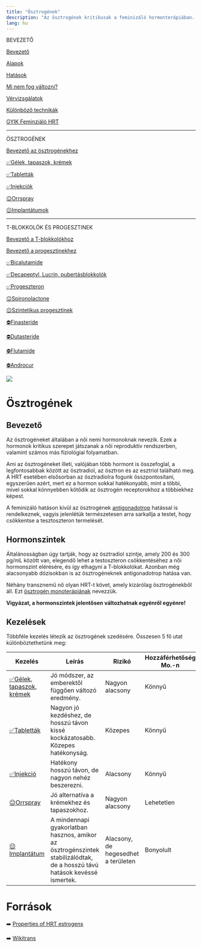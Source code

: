 ```yaml
---
title: "Ösztrogének"
description: "Az ösztrogének kritikusak a feminizáló hormonterápiában. Fedezd fel hatásukat, illetve a különböző kezeléseket (mint a gélek vagy a tabletták)!"
lang: hu
---
```


<div class="floating-columns">

<div class="floating-bar">

BEVEZETŐ

[Bevezető](/#/entry?id=feminizalo-hormonterapia)

[Alapok](/#/entry?id=feminizalo-hormonterapia-alapok)

[Hatások](/#/entry?id=feminizalo-hormonterapia-hatasok)

[Mi nem fog változni?](/#/entry?id=hormonterapia-mi-nem-fog-valtozni)

[Vérvizsgálatok](/#/entry?id=feminizalo-hormonterapia-vervizsgalatok)

[Különböző technikák](/#/entry?id=feminizalo-hormonterapia-technikak)

[GYIK Feminziáló HRT](/#/entry?id=feminizalo-hormonterapia-gyik)

<hr />

ÖSZTROGÉNEK

[Bevezető az ösztrogénekhez](/#/entry?id=osztrogenek)

[✅Gélek, tapaszok, krémek](/#/entry?id=feminizalo-gelek-tapaszok-kremek)

[✅Tabletták](/#/entry?id=feminizalo-tablettak)

[✅Injekciók](/#/entry?id=feminizalo-injekciok)

[😐Orrspray](/#/entry?id=orrspray)

[😐Implantátumok](/#/entry?id=implantatumok)

<hr />

T-BLOKKOLÓK ÉS PROGESZTINEK

[Bevezető a T-blokkolókhoz](/#/entry?id=t-blokkolok)

[Bevezető a progesztinekhez](/#/entry?id=progesztinek)

[✅Bicalutamide](/#/entry?id=bicalutamide)

[✅Decapeptyl, Lucrin, pubertásblokkolók](/#/entry?id=decapeptyl)

[✅Progeszteron](/#/entry?id=progeszteron)

[😐Spironolactone](/#/entry?id=spironolactone)

[😐Szintetikus progesztinek](/#/entry?id=szintetikus-progesztinek)

[⛔Finasteride](/#/entry?id=finasteride)

[⛔Dutasteride](/#/entry?id=dutasteride)

[⛔Flutamide](/#/entry?id=flutamide)

[⛔Androcur](/#/entry?id=androcur)

</div>

<div class="wiki-content">

<div class="header-image"><img src="assets/images/undraw_modern_woman.svg" /></div>

# Ösztrogének

## Bevezető

Az ösztrogéneket általában a női nemi hormonoknak nevezik. Ezek a hormonok kritikus szerepet játszanak a női reproduktív rendszerben, valamint számos más fiziológiai folyamatban.

Ami az ösztrogéneket illeti, valójában több hormont is összefoglal, a legfontosabbak között az ösztradiol, az ösztron és az esztriol található meg. A HRT esetében elsősorban az ösztradiolra fogunk összpontosítani, egyszerűen azért, mert ez a hormon sokkal hatékonyabb, mint a többi, mivel sokkal könnyebben kötődik az ösztrogén receptorokhoz a többiekhez képest.

A feminizáló hatáson kívül az ösztrogének [antigonadotrop](https://en.wikipedia.org/wiki/Gonadotropin) hatással is rendelkeznek, vagyis jelenlétük természetesen arra sarkallja a testet, hogy csökkentse a tesztoszteron termelését.

## Hormonszintek

Általánosságban úgy tartják, hogy az ösztradiol szintje, amely 200 és 300 pg/mL között van, elegendő lehet a testoszteron csökkentéséhez a női hormonszint elérésére, és így elhagyni a T-blokkolókat. Azonban még alacsonyabb dózisokban is az ösztrogéneknek antigonadotrop hatása van.

Néhány transznemű nő olyan HRT-t követ, amely kizárólag ösztrogénekből áll. Ezt [ösztrogén monoterápiának](/#/entry?id=feminizalo-hormonterapia-technikak) nevezzük.

**Vigyázat, a hormonszintek jelentősen változhatnak egyénről egyénre!**

## Kezelések

Többféle kezelés létezik az ösztrogének szedésére. Összesen 5 fő utat különböztethetünk meg:

<table>
    <thead>
        <tr>
            <th>Kezelés</th>
            <th>Leírás</th>
            <th>Rizikó</th>
            <th>Hozzáférhetőség Mo.-n</th>
        </tr>
    </thead>
    <tbody>
        <tr>
            <td><a href="/#/entry?id=feminizalo-gelek-tapaszok-kremek">✅Gélek, tapaszok, krémek</a></td>
            <td>Jó módszer, az emberektől függően változó eredmény.</td>
            <td>Nagyon alacsony</td>
            <td>Könnyű</td>
        </tr>
        <tr>
            <td><a href="/#/entry?id=osztrogen-tablettak">✅Tabletták</a></td>
            <td>Nagyon jó kezdéshez, de hosszú távon kissé kockázatosabb. Közepes hatékonyság.</td>
            <td>Közepes</td>
            <td>Könnyű</td>
        </tr>
        <tr>
            <td><a href="/#/entry?id=feminizalo-injekciok">✅Injekció</a></td>
            <td>Hatékony hosszú távon, de nagyon nehéz beszerezni.</td>
            <td>Alacsony</td>
            <td>Könnyű</td>
        </tr>
        <tr>
            <td><a href="/#/entry?id=orrspray">😐Orrspray</a></td>
            <td>Jó alternatíva a krémekhez és tapaszokhoz.</td>
            <td>Nagyon alacsony</td>
            <td>Lehetetlen</td>
        </tr>
        <tr>
            <td><a href="/#/entry?id=implantatumok">😐Implantátum</a></td>
            <td>A mindennapi gyakorlatban hasznos, amikor az ösztrogénszintek stabilizálódtak, de a hosszú távú hatások kevéssé ismertek.</td>
            <td>Alacsony, de hegesedhet a területen</td>
            <td>Bonyolult</td>
        </tr>
    </tbody>
</table>



</div>

# Források

➡️ [Properties of HRT estrogens](https://moderntranshormones.com/2017/11/16/chart-properties-of-hrt-estrogens/)

➡️ [Wikitrans](https://wikitrans.co)

